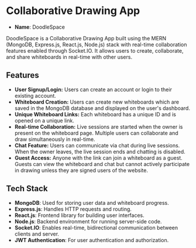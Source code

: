 # Collaborative Drawing App

- **Name**: DoodleSpace


DoodleSpace
 is a Collaborative Drawing App built using the MERN (MongoDB, Express.js, React.js, Node.js) stack with real-time collaboration features enabled through Socket.IO. It allows users to create, collaborate, and share whiteboards in real-time with other users.

## Features

- **User Signup/Login:** Users can create an account or login to their existing account.
- **Whiteboard Creation:** Users can create new whiteboards which are saved in the MongoDB database and displayed on the user's dashboard.
- **Unique Whiteboard Links:** Each whiteboard has a unique ID and is opened on a unique link.
- **Real-time Collaboration:** Live sessions are started when the owner is present on the whiteboard page. Multiple users can collaborate and draw simultaneously in real-time.
- **Chat Feature:** Users can communicate via chat during live sessions. When the owner leaves, the live session ends and chatting is disabled.
- **Guest Access:** Anyone with the link can join a whiteboard as a guest. Guests can view the whiteboard and chat but cannot actively participate in drawing unless they are signed users of the website.

## Tech Stack

- **MongoDB**: Used for storing user data and whiteboard progress.
- **Express.js**: Handles HTTP requests and routing.
- **React.js**: Frontend library for building user interfaces.
- **Node.js**: Backend environment for running server-side code.
- **Socket.IO**: Enables real-time, bidirectional communication between clients and server.
- **JWT Authentication**: For user authentication and authorization.
